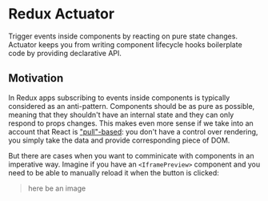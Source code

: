# Redux Actuator
Trigger events inside components by reacting on pure state changes. Actuator keeps you from writing 
component lifecycle hooks boilerplate code by providing declarative API.

## Motivation
In Redux apps subscribing to events inside components is typically considered as an anti-pattern. 
Components should be as pure as possible, meaning that they shouldn't have an internal state and 
they can only respond to props changes. This makes even more sense if we take into an account
that React is ["pull"-based](https://facebook.github.io/react/contributing/design-principles.html): you 
don't have a control over rendering, you simply take the data and provide corresponding piece of DOM.

But there are cases when you want to comminicate with components in an imperative way. Imagine if 
you have an `<IframePreview>` component and you need to be able to manually reload it when the button
is clicked:

  > here be an image
  
